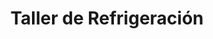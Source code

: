 ---
title: "Taller de Refrigeración"
url: /lotificacion-monzon/taller-de-refrigeracion/
shop: general
---